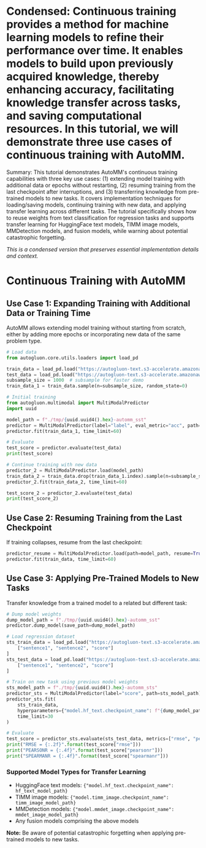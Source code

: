 # Condensed: Continuous training provides a method for machine learning models to refine their performance over time. It enables models to build upon previously acquired knowledge, thereby enhancing accuracy, facilitating knowledge transfer across tasks, and saving computational resources. In this tutorial, we will demonstrate three use cases of continuous training with AutoMM.

Summary: This tutorial demonstrates AutoMM's continuous training capabilities with three key use cases: (1) extending model training with additional data or epochs without restarting, (2) resuming training from the last checkpoint after interruptions, and (3) transferring knowledge from pre-trained models to new tasks. It covers implementation techniques for loading/saving models, continuing training with new data, and applying transfer learning across different tasks. The tutorial specifically shows how to reuse weights from text classification for regression tasks and supports transfer learning for HuggingFace text models, TIMM image models, MMDetection models, and fusion models, while warning about potential catastrophic forgetting.

*This is a condensed version that preserves essential implementation details and context.*

# Continuous Training with AutoMM

## Use Case 1: Expanding Training with Additional Data or Training Time

AutoMM allows extending model training without starting from scratch, either by adding more epochs or incorporating new data of the same problem type.

```python
# Load data
from autogluon.core.utils.loaders import load_pd

train_data = load_pd.load("https://autogluon-text.s3-accelerate.amazonaws.com/glue/sst/train.parquet")
test_data = load_pd.load("https://autogluon-text.s3-accelerate.amazonaws.com/glue/sst/dev.parquet")
subsample_size = 1000  # subsample for faster demo
train_data_1 = train_data.sample(n=subsample_size, random_state=0)

# Initial training
from autogluon.multimodal import MultiModalPredictor
import uuid

model_path = f"./tmp/{uuid.uuid4().hex}-automm_sst"
predictor = MultiModalPredictor(label="label", eval_metric="acc", path=model_path)
predictor.fit(train_data_1, time_limit=60)

# Evaluate
test_score = predictor.evaluate(test_data)
print(test_score)

# Continue training with new data
predictor_2 = MultiModalPredictor.load(model_path)
train_data_2 = train_data.drop(train_data_1.index).sample(n=subsample_size, random_state=0)
predictor_2.fit(train_data_2, time_limit=60)

test_score_2 = predictor_2.evaluate(test_data)
print(test_score_2)
```

## Use Case 2: Resuming Training from the Last Checkpoint

If training collapses, resume from the last checkpoint:

```python
predictor_resume = MultiModalPredictor.load(path=model_path, resume=True)
predictor.fit(train_data, time_limit=60)
```

## Use Case 3: Applying Pre-Trained Models to New Tasks

Transfer knowledge from a trained model to a related but different task:

```python
# Dump model weights
dump_model_path = f"./tmp/{uuid.uuid4().hex}-automm_sst"
predictor.dump_model(save_path=dump_model_path)

# Load regression dataset
sts_train_data = load_pd.load("https://autogluon-text.s3-accelerate.amazonaws.com/glue/sts/train.parquet")[
    ["sentence1", "sentence2", "score"]
]
sts_test_data = load_pd.load("https://autogluon-text.s3-accelerate.amazonaws.com/glue/sts/dev.parquet")[
    ["sentence1", "sentence2", "score"]
]

# Train on new task using previous model weights
sts_model_path = f"./tmp/{uuid.uuid4().hex}-automm_sts"
predictor_sts = MultiModalPredictor(label="score", path=sts_model_path)
predictor_sts.fit(
    sts_train_data, 
    hyperparameters={"model.hf_text.checkpoint_name": f"{dump_model_path}/hf_text"}, 
    time_limit=30
)

# Evaluate
test_score = predictor_sts.evaluate(sts_test_data, metrics=["rmse", "pearsonr", "spearmanr"])
print("RMSE = {:.2f}".format(test_score["rmse"]))
print("PEARSONR = {:.4f}".format(test_score["pearsonr"]))
print("SPEARMANR = {:.4f}".format(test_score["spearmanr"]))
```

### Supported Model Types for Transfer Learning

- HuggingFace text models: `{"model.hf_text.checkpoint_name": hf_text_model_path}`
- TIMM image models: `{"model.timm_image.checkpoint_name": timm_image_model_path}`
- MMDetection models: `{"model.mmdet_image.checkpoint_name": mmdet_image_model_path}`
- Any fusion models comprising the above models

**Note:** Be aware of potential catastrophic forgetting when applying pre-trained models to new tasks.